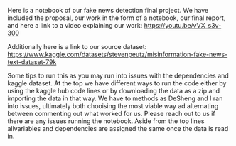 Here is a notebook of our fake news detection final project.
We have included the proposal, our work in the form of a notebook, our final report, and here a link to a video explaining our work: https://youtu.be/vVX_s3v-300

Additionally here is a link to our source dataset: https://www.kaggle.com/datasets/stevenpeutz/misinformation-fake-news-text-dataset-79k

Some tips to run this as you may run into issues with the dependencies and kaggle dataset. At the top we have different ways to run the code either by using the kaggle hub code lines or by downloading the data as a zip and importing the data in that way. We have to methods as DeSheng and I ran into issues, ultimately both chooising the most viable way ad alternating between commenting out what worked for us. Please reach out to us if there are any issues running the notebook. Aside from the top lines allvariables and dependencies are assigned the same once the data is read in.
